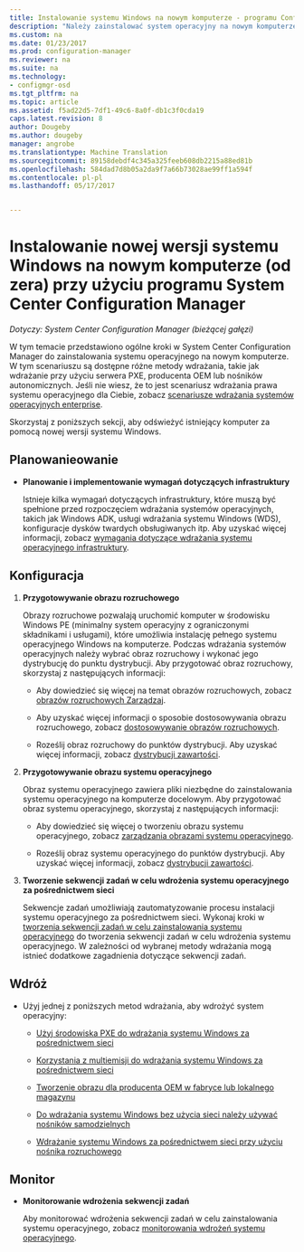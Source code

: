 ```yaml
---
title: Instalowanie systemu Windows na nowym komputerze - programu Configuration Manager | Dokumentacja firmy Microsoft
description: "Należy zainstalować system operacyjny na nowym komputerze (od zera) przy użyciu środowiska PXE, OEM lub nośnika samodzielnego programu Configuration Manager."
ms.custom: na
ms.date: 01/23/2017
ms.prod: configuration-manager
ms.reviewer: na
ms.suite: na
ms.technology:
- configmgr-osd
ms.tgt_pltfrm: na
ms.topic: article
ms.assetid: f5ad22d5-7df1-49c6-8a0f-db1c3f0cda19
caps.latest.revision: 8
author: Dougeby
ms.author: dougeby
manager: angrobe
ms.translationtype: Machine Translation
ms.sourcegitcommit: 89158debdf4c345a325feeb608db2215a88ed81b
ms.openlocfilehash: 584dad7d8b05a2da9f7a66b73028ae99ff1a594f
ms.contentlocale: pl-pl
ms.lasthandoff: 05/17/2017


---
```

# <a name="install-a-new-version-of-windows-on-a-new-computer-bare-metal-with-system-center-configuration-manager"></a>Instalowanie nowej wersji systemu Windows na nowym komputerze (od zera) przy użyciu programu System Center Configuration Manager

*Dotyczy: System Center Configuration Manager (bieżącej gałęzi)*

W tym temacie przedstawiono ogólne kroki w System Center Configuration Manager do zainstalowania systemu operacyjnego na nowym komputerze. W tym scenariuszu są dostępne różne metody wdrażania, takie jak wdrażanie przy użyciu serwera PXE, producenta OEM lub nośników autonomicznych. Jeśli nie wiesz, że to jest scenariusz wdrażania prawa systemu operacyjnego dla Ciebie, zobacz [scenariusze wdrażania systemów operacyjnych enterprise](scenarios-to-deploy-enterprise-operating-systems.md).  

Skorzystaj z poniższych sekcji, aby odświeżyć istniejący komputer za pomocą nowej wersji systemu Windows.  

##  <a name="BKMK_Plan"></a> Planowanieowanie  

-   **Planowanie i implementowanie wymagań dotyczących infrastruktury**  

     Istnieje kilka wymagań dotyczących infrastruktury, które muszą być spełnione przed rozpoczęciem wdrażania systemów operacyjnych, takich jak Windows ADK, usługi wdrażania systemu Windows (WDS), konfiguracje dysków twardych obsługiwanych itp. Aby uzyskać więcej informacji, zobacz [wymagania dotyczące wdrażania systemu operacyjnego infrastruktury](../plan-design/infrastructure-requirements-for-operating-system-deployment.md).

##  <a name="BKMK_Configure"></a> Konfiguracja  

1.  **Przygotowywanie obrazu rozruchowego**  

     Obrazy rozruchowe pozwalają uruchomić komputer w środowisku Windows PE (minimalny system operacyjny z ograniczonymi składnikami i usługami), które umożliwia instalację pełnego systemu operacyjnego Windows na komputerze.   Podczas wdrażania systemów operacyjnych należy wybrać obraz rozruchowy i wykonać jego dystrybucję do punktu dystrybucji. Aby przygotować obraz rozruchowy, skorzystaj z następujących informacji:  

    -   Aby dowiedzieć się więcej na temat obrazów rozruchowych, zobacz [obrazów rozruchowych Zarządzaj](../get-started/manage-boot-images.md).  

    -   Aby uzyskać więcej informacji o sposobie dostosowywania obrazu rozruchowego, zobacz [dostosowywanie obrazów rozruchowych](../get-started/customize-boot-images.md).  

    -   Roześlij obraz rozruchowy do punktów dystrybucji. Aby uzyskać więcej informacji, zobacz [dystrybucji zawartości](../../core/servers/deploy/configure/deploy-and-manage-content.md#a-namebkmkdistributea-distribute-content).  

2.  **Przygotowywanie obrazu systemu operacyjnego**  

     Obraz systemu operacyjnego zawiera pliki niezbędne do zainstalowania systemu operacyjnego na komputerze docelowym. Aby przygotować obraz systemu operacyjnego, skorzystaj z następujących informacji:  

    -   Aby dowiedzieć się więcej o tworzeniu obrazu systemu operacyjnego, zobacz [zarządzania obrazami systemu operacyjnego](../get-started/manage-operating-system-images.md).

    -   Roześlij obraz systemu operacyjnego do punktów dystrybucji. Aby uzyskać więcej informacji, zobacz [dystrybucji zawartości](../../core/servers/deploy/configure/deploy-and-manage-content.md#a-namebkmkdistributea-distribute-content).

3.  **Tworzenie sekwencji zadań w celu wdrożenia systemu operacyjnego za pośrednictwem sieci**  

     Sekwencje zadań umożliwiają zautomatyzowanie procesu instalacji systemu operacyjnego za pośrednictwem sieci. Wykonaj kroki w [tworzenia sekwencji zadań w celu zainstalowania systemu operacyjnego](create-a-task-sequence-to-install-an-operating-system.md) do tworzenia sekwencji zadań w celu wdrożenia systemu operacyjnego. W zależności od wybranej metody wdrażania mogą istnieć dodatkowe zagadnienia dotyczące sekwencji zadań.  

##  <a name="BKMK_Deploy"></a> Wdróż  

-   Użyj jednej z poniższych metod wdrażania, aby wdrożyć system operacyjny:  

    -   [Użyj środowiska PXE do wdrażania systemu Windows za pośrednictwem sieci](use-pxe-to-deploy-windows-over-the-network.md)  

    -   [Korzystania z multiemisji do wdrażania systemu Windows za pośrednictwem sieci](use-multicast-to-deploy-windows-over-the-network.md)  

    -   [Tworzenie obrazu dla producenta OEM w fabryce lub lokalnego magazynu](create-an-image-for-an-oem-in-factory-or-a-local-depot.md)  

    -   [Do wdrażania systemu Windows bez użycia sieci należy używać nośników samodzielnych](use-stand-alone-media-to-deploy-windows-without-using-the-network.md)  

    -   [Wdrażanie systemu Windows za pośrednictwem sieci przy użyciu nośnika rozruchowego](use-bootable-media-to-deploy-windows-over-the-network.md)  

## <a name="monitor"></a>Monitor  

-   **Monitorowanie wdrożenia sekwencji zadań**  

     Aby monitorować wdrożenia sekwencji zadań w celu zainstalowania systemu operacyjnego, zobacz [monitorowania wdrożeń systemu operacyjnego](monitor-operating-system-deployments.md).  

